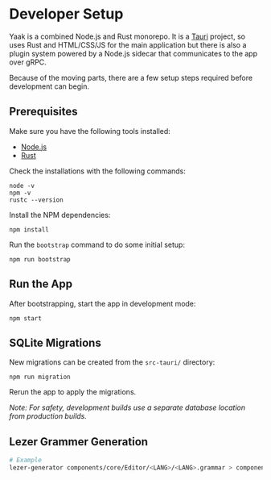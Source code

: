 # Developer Setup

Yaak is a combined Node.js and Rust monorepo. It is a [Tauri](https://tauri.app) project, so 
uses Rust and HTML/CSS/JS for the main application but there is also a plugin system powered
by a Node.js sidecar that communicates to the app over gRPC.

Because of the moving parts, there are a few setup steps required before development can 
begin.

## Prerequisites

Make sure you have the following tools installed:

- [Node.js](https://nodejs.org/en/download/package-manager)
- [Rust](https://www.rust-lang.org/tools/install)

Check the installations with the following commands:

```shell
node -v
npm -v
rustc --version
```

Install the NPM dependencies:

```shell
npm install
```

Run the `bootstrap` command to do some initial setup:

```shell
npm run bootstrap
```

## Run the App

After bootstrapping, start the app in development mode:

```shell
npm start
```

## SQLite Migrations

New migrations can be created from the `src-tauri/` directory:
   
```shell
npm run migration
```

Rerun the app to apply the migrations. 

_Note: For safety, development builds use a separate database location from production builds._

## Lezer Grammer Generation

```sh
# Example
lezer-generator components/core/Editor/<LANG>/<LANG>.grammar > components/core/Editor/<LANG>/<LANG>.ts
```
